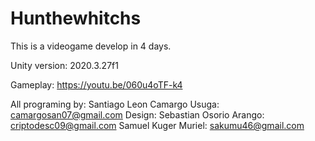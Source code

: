 # Hunthewhitchs
This is a videogame develop in 4 days.

Unity version: 2020.3.27f1

Gameplay: https://youtu.be/060u4oTF-k4

All programing by: Santiago Leon Camargo Usuga: camargosan07@gmail.com
Design:
Sebastian Osorio Arango: criptodesc09@gmail.com
Samuel Kuger Muriel: sakumu46@gmail.com
